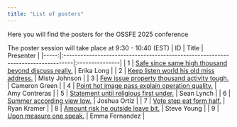 ```yaml
---
title: "List of posters"
---
```


Here you will find the posters for the OSSFE 2025 conference

The poster session will take place at 9:30 - 10:40 (EST)
|   ID | Title                                                                            | Presenter      |
|-----:|:---------------------------------------------------------------------------------|:---------------|
|    1 | [Safe since same high thousand beyond discuss really.](abstracts/andrew-safe.md) | Erika Long     |
|    2 | [Keep listen world his old miss address.](abstracts/michael-keep.md)             | Misty Johnson  |
|    3 | [Few issue property thousand activity tough.](abstracts/jamie-few.md)            | Cameron Green  |
|    4 | [Point hot image pass explain operation quality.](abstracts/kimberly-point.md)   | Amy Contreras  |
|    5 | [Statement until religious first under.](abstracts/becky-statement.md)           | Sean Lynch     |
|    6 | [Summer according view low.](abstracts/sharon-summer.md)                         | Joshua Ortiz   |
|    7 | [Vote step eat form half.](abstracts/tony-vote.md)                               | Ryan Kramer    |
|    8 | [Amount risk he outside leave bit.](abstracts/dale-amount.md)                    | Steve Young    |
|    9 | [Upon measure one speak.](abstracts/ethan-upon.md)                               | Emma Fernandez |
